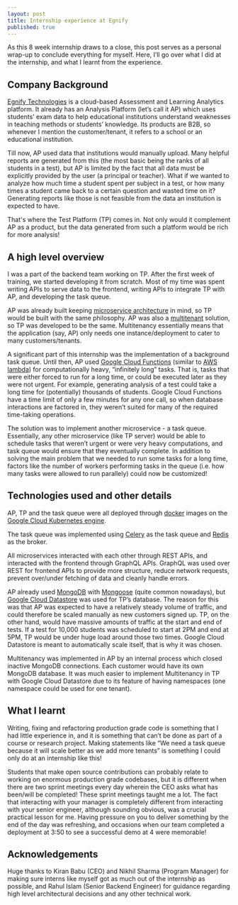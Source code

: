 ```yaml
---
layout: post
title: Internship experience at Egnify
published: true
---
```


As this 8 week internship draws to a close, this post serves as a personal wrap-up to conclude everything for myself. Here, I’ll go over what I did at the internship, and what I learnt from the experience.
<!--break-->

## Company Background

[Egnify Technologies](https://in.linkedin.com/company/egnify) is a cloud-based Assessment and Learning Analytics platform. It already has an Analysis Platform (let’s call it AP) which uses students’ exam data to help educational institutions understand weaknesses in teaching methods or students’ knowledge. Its products are B2B, so whenever I mention the customer/tenant, it refers to a school or an educational institution.

Till now, AP used data that institutions would manually upload. Many helpful reports are generated from this (the most basic being the ranks of all students in a test), but AP is limited by the fact that all data must be explicitly provided by the user (a principal or teacher). What if we wanted to analyze how much time a student spent per subject in a test, or how many times a student came back to a certain question and wasted time on it? Generating reports like those is not feasible from the data an institution is expected to have.

That's where the Test Platform (TP) comes in. Not only would it complement AP as a product, but the data generated from such a platform would be rich for more analysis!


## A high level overview

I was a part of the backend team working on TP. After the first week of training, we started developing it from scratch. Most of my time was spent writing APIs to serve data to the frontend, writing APIs to integrate TP with AP, and developing the task queue.

AP was already built keeping [microservice architecture](http://microservices.io/) in mind, so TP would be built with the same philosophy. AP was also a [multitenant](https://en.wikipedia.org/wiki/Multitenancy) solution, so TP was developed to be the same. Multitenancy essentially means that the application (say, AP) only needs one instance/deployment to cater to many customers/tenants.

A significant part of this internship was the implementation of a background task queue. Until then, AP used [Google Cloud Functions](https://cloud.google.com/functions/) (similar to [AWS lambda](https://aws.amazon.com/lambda/)) for computationally heavy, “infinitely long” tasks. That is, tasks that were either forced to run for a long time, or could be executed later as they were not urgent. For example, generating analysis of a test could take a long time for (potentially) thousands of students. Google Cloud Functions have a time limit of only a few minutes for any one call, so when database interactions are factored in, they weren’t suited for many of the required time-taking operations.

The solution was to implement another microservice - a task queue. Essentially, any other microservice (like TP server) would be able to schedule tasks that weren’t urgent or were very heavy computations, and task queue would ensure that they eventually complete. In addition to solving the main problem that we needed to run some tasks for a long time, factors like the number of workers performing tasks in the queue (i.e. how many tasks were allowed to run parallely) could now be customized!


## Technologies used and other details

 AP, TP and the task queue were all deployed through [docker](https://www.docker.com/) images on the [Google Cloud Kubernetes engine](https://cloud.google.com/kubernetes-engine/).

The task queue was implemented using [Celery](http://www.celeryproject.org/) as the task queue and [Redis](https://redis.io/) as the broker.

All microservices interacted with each other through REST APIs, and interacted with the frontend through GraphQL APIs. GraphQL was used over REST for frontend APIs to provide more structure, reduce network requests, prevent over/under fetching of data and cleanly handle errors.

AP already used [MongoDB](https://www.mongodb.com/) with [Mongoose](http://mongoosejs.com/) (quite common nowadays), but [Google Cloud Datastore](https://cloud.google.com/datastore/) was used for TP’s database. The reason for this was that AP was expected to have a relatively steady volume of traffic, and could therefore be scaled manually as new customers signed up.
TP, on the other hand, would have massive amounts of traffic at the start and end of tests. If a test for 10,000 students was scheduled to start at 2PM and end at 5PM, TP would be under huge load around those two times. Google Cloud Datastore is meant to automatically scale itself, that is why it was chosen.

Multitenancy was implemented in AP by an internal process which closed inactive MongoDB connections. Each customer would have its own MongoDB database. It was much easier to implement Multitenancy in TP with Google Cloud Datastore due to its feature of having namespaces (one namespace could be used for one tenant).


## What I learnt

Writing, fixing and refactoring production grade code is something that I had little experience in, and it is something that can’t be done as part of a course or research project. Making statements like “We need a task queue because it will scale better as we add more tenants” is something I could only do at an internship like this!

Students that make open source contributions can probably relate to working on enormous production grade codebases, but it is different when there are two sprint meetings every day wherein the CEO asks what has been/will be completed! These sprint meetings taught me a lot. The fact that interacting with your manager is completely different from interacting with your senior engineer, although sounding obvious, was a crucial practical lesson for me. Having pressure on you to deliver something by the end of the day was refreshing, and occasions when our team completed a deployment at 3:50 to see a successful demo at 4 were memorable!

## Acknowledgements

Huge thanks to Kiran Babu (CEO) and Nikhil Sharma (Program Manager) for making sure interns like myself got as much out of the internship as possible, and Rahul Islam (Senior Backend Engineer) for guidance regarding high level architectural decisions and any other technical work.

